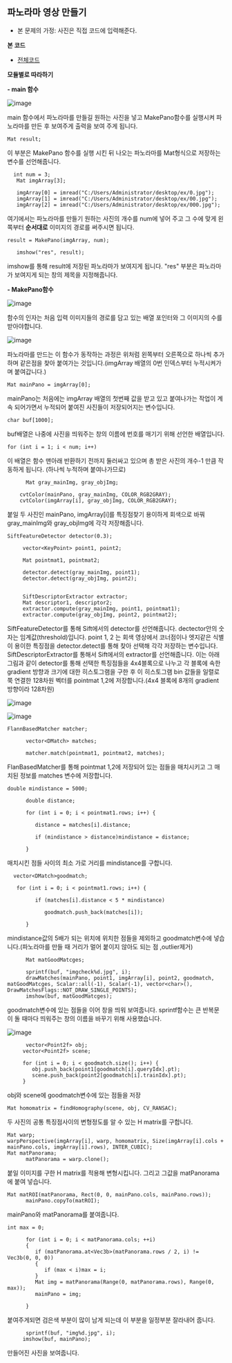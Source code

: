 ## 파노라마 영상 만들기

- 본 문제의 가정: 사진은 직접 코드에 입력해준다.

**본 코드**
- [전체코드](1주차-실습2.cpp)


**모듈별로 따라하기**

**- main 함수**

![image](https://user-images.githubusercontent.com/46413594/52459815-ac7fc480-2baa-11e9-85f4-ea3a4a0cd289.png)

main 함수에서 파노라마를 만들길 원하는 사진을 넣고 MakePano함수를 실행시켜 파노라마를 만든 후 보여주게 출력을 보여 주게 됩니다.


```
Mat result;
```

이 부분은 MakePano 함수를 실행 시킨 뒤 나오는 파노라마를 Mat형식으로 저장하는 변수를 선언해줍니다.


```
  int num = 3;
   Mat imgArray[3];

   imgArray[0] = imread("C:/Users/Administrator/desktop/ex/0.jpg");
   imgArray[1] = imread("C:/Users/Administrator/desktop/ex/00.jpg");
   imgArray[2] = imread("C:/Users/Administrator/desktop/ex/000.jpg");
```

여기에서는 파노라마를 만들기 원하는 사진의 개수를 num에 넣어 주고 그 수에 맞게 왼쪽부터 **순서대로** 이미지의 경로를 써주시면 됩니다.


```
result = MakePano(imgArray, num);

   imshow("res", result);
  ```
  
  imshow를 통해 result에 저장된 파노라마가 보여지게 됩니다. "res" 부분은 파노라마가 보여지게 되는 창의 제목을 지정해줍니다.
  
  
  
 **- MakePano함수**
 
 ![image](https://user-images.githubusercontent.com/46413594/52460109-1e0c4280-2bac-11e9-9ae4-36ebf0871e0b.png)
 
 함수의 인자는 처음 입력 이미지들의 경로를 담고 있는 배열 포인터와 그 이미지의 수를 받아야합니다.
 
 ![image](https://user-images.githubusercontent.com/46413594/52460402-6aa44d80-2bad-11e9-905a-602ae1a83cdf.png)

  파노라마를 만드는 이 함수가 동작하는 과정은 위처럼 왼쪽부터 오른쪽으로 하나씩 추가하며 같은점을 찾아 붙여가는 것입니다.(imgArray 배열의 0번 인덱스부터 누적시켜가며 붙여갑니다.)
  
  ```
  Mat mainPano = imgArray[0];
  ```
  mainPano는 처음에는 imgArray 배열의 첫번째 값을 받고 있고 붙여나가는 작업이 계속 되어가면서 누적되어 붙여진 사진들이 저장되어지는 변수입니다.
  
  
  ```
  char buf[1000];
  ```
  buf배열은 나중에 사진을 띄워주는 창의 이름에 번호를 매기기 위해 선언한 배열입니다.
  
  
  ```
  for (int i = 1; i < num; i++)
  ```
  이 배열은 함수 맨아래 반환하기 전까지 둘러싸고 있으며 총 받은 사진의 개수-1 만큼 작동하게 됩니다. (하나씩 누적하며 붙여나가므로)
  
  
  
  ```
        Mat gray_mainImg, gray_objImg;

      cvtColor(mainPano, gray_mainImg, COLOR_RGB2GRAY);
      cvtColor(imgArray[i], gray_objImg, COLOR_RGB2GRAY);
  ```
 붙일 두 사진인 mainPano, imgArray[i]를 특징점찾기 용이하게 회색으로 바꿔 gray_mainImg와 gray_objImg에 각각 저장해줍니다.
 
 
 ```
 SiftFeatureDetector detector(0.3);

      vector<KeyPoint> point1, point2;

      Mat pointmat1, pointmat2;

      detector.detect(gray_mainImg, point1);
      detector.detect(gray_objImg, point2);


      SiftDescriptorExtractor extractor;
      Mat descriptor1, descriptor2;
      extractor.compute(gray_mainImg, point1, pointmat1);
      extractor.compute(gray_objImg, point2, pointmat2);
 ```
SiftFeatureDetector를 통해 Sift에서의 detector를 선언해줍니다. dectector안의 숫자는 임계값(threshold)입니다.
point 1, 2 는 회색 영상에서 코너점이나 엣지같은 식별이 용이한 특징점을 detector.detect를 통해 찾아 선택해 각각 저장하는 변수입니다.
SiftDescriptorExtractor를 통해서 Sift에서의 extractor를 선언해줍니다. 이는 아래 그림과 같이 detector를 통해 선택한 특징점들을 4x4블록으로 나누고 각 블록에 속한 gradient 방향과 크기에 대한 히스토그램을 구한 후 이 히스토그램 bin 값들을 일렬로 쭉 연결한 128차원 벡터를 pointmat 1,2에 저장합니다.(4x4 블록에 8개의 gradient 방향이라 128차원)

 ![image](https://user-images.githubusercontent.com/46413594/52461182-3cc10800-2bb1-11e9-9de2-4f5a90097198.png)
 
 
 
![image](https://user-images.githubusercontent.com/46413594/52461420-44cd7780-2bb2-11e9-851a-93383944e782.png)

```
FlannBasedMatcher matcher;

      vector<DMatch> matches;

      matcher.match(pointmat1, pointmat2, matches);
```
FlanBasedMatcher를 통해 pointmat 1,2에 저장되어 있는 점들을 매치시키고 그 매치된 정보를 matches 변수에 저장합니다.


```
double mindistance = 5000;

      double distance;

      for (int i = 0; i < pointmat1.rows; i++) {

         distance = matches[i].distance;

         if (mindistance > distance)mindistance = distance;

      }
```
매치시킨 점들 사이의 최소 가로 거리를 mindistance를 구합니다.


```
  vector<DMatch>goodmatch;

   for (int i = 0; i < pointmat1.rows; i++) {

         if (matches[i].distance < 5 * mindistance)

            goodmatch.push_back(matches[i]);

      }
```
mindistance값의 5배가 되는 위치에 위치한 점들을 제외하고 goodmatch변수에 넣습니다.(파노라마를 만들 때 거리가 멀어 붙이지 않아도 되는 점 ,outlier제거)


```
      Mat matGoodMatcges;

      sprintf(buf, "imgcheck%d.jpg", i);
      drawMatches(mainPano, point1, imgArray[i], point2, goodmatch, matGoodMatcges, Scalar::all(-1), Scalar(-1), vector<char>(), DrawMatchesFlags::NOT_DRAW_SINGLE_POINTS);
      imshow(buf, matGoodMatcges);
 ```
 goodmatch변수에 있는 점들을 이어 창을 띄워 보여줍니다. sprintf함수는 큰 반복문이 돌 때마다 띄워주는 창의 이름을 바꾸기 위해 사용했습니다.
 
 
 
 
 ![image](https://user-images.githubusercontent.com/46413594/52461922-6cbdda80-2bb4-11e9-91c5-ca648a1eb490.png)
 
 ```
       vector<Point2f> obj;
      vector<Point2f> scene;

      for (int i = 0; i < goodmatch.size(); i++) {
         obj.push_back(point1[goodmatch[i].queryIdx].pt);
         scene.push_back(point2[goodmatch[i].trainIdx].pt);
      }
```
obj와 scene에 goodmatch변수에 있는 점들을 저장



```
Mat homomatrix = findHomography(scene, obj, CV_RANSAC);
```
두 사진의 공통 특징점사이의 변형정도를 알 수 있는 H matrix를 구합니다.


```
Mat warp;
warpPerspective(imgArray[i], warp, homomatrix, Size(imgArray[i].cols + mainPano.cols, imgArray[i].rows), INTER_CUBIC);
Mat matPanorama;
      matPanorama = warp.clone();
```
붙일 이미지를 구한 H matrix를 적용해 변형시킵니다. 그리고 그값을 matPanorama에 붙여 넣습니다.


```
Mat matROI(matPanorama, Rect(0, 0, mainPano.cols, mainPano.rows));
      mainPano.copyTo(matROI);
```
mainPano와 matPanorama를 붙여줍니다.


```
int max = 0;

      for (int i = 0; i < matPanorama.cols; ++i)
      {
         if (matPanorama.at<Vec3b>(matPanorama.rows / 2, i) != Vec3b(0, 0, 0))
         {
            if (max < i)max = i;
         }
         Mat img = matPanorama(Range(0, matPanorama.rows), Range(0, max));
         mainPano = img;

      }
 ```
 
 붙여주게되면 검은색 부분이 많이 남게 되는데 이 부분을 일정부분 잘라내어 줍니다.
 
 
 ```
       sprintf(buf, "img%d.jpg", i);
      imshow(buf, mainPano);
 ```
 만들어진 사진을 보여줍니다.

